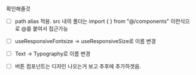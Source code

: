 확인해줄것

- [ ] path alias 적용. src 내의 폴더는 import { } from "@/components" 이런식으로 @를 붙여서 접근가능

* [ ] useResponsiveFontsize -> useResponsiveSize로 이름 변경

* [ ] Text -> Typography로 이름 변경

* [ ] 버튼 컴포넌트는 디자인 나오는거 보고 추후에 추가하겟음.
